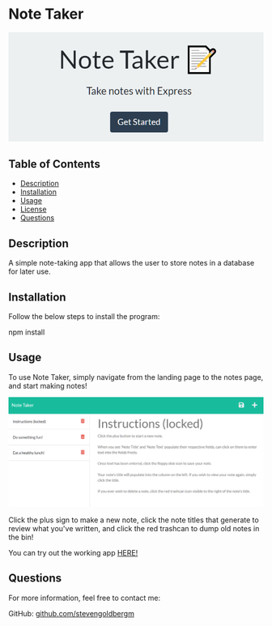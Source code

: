 
# Note Taker

![Note Taker landing page](./public/assets/img/noteTaker.png)

## Table of Contents
* [Description](#description)
* [Installation](#installation)
* [Usage](#usage)
* [License](#license)
* [Questions](#questions)

## Description

A simple note-taking app that allows the user to store notes in a database for later use.

## Installation

Follow the below steps to install the program:

npm install

## Usage

To use Note Taker, simply navigate from the landing page to the notes page, and start making notes! 

![Note Taker Sample Instructions Note](./public/assets/img/noteTaker2.png)

Click the plus sign to make a new note, click the note titles that generate to review what you've written, and click the red trashcan to dump old notes in the bin!

You can try out the working app [HERE!](https://note-taker-sgm86.herokuapp.com/notes)

## Questions

For more information, feel free to contact me:

GitHub: [github.com/stevengoldbergm](https://github.com/stevengoldbergm)
